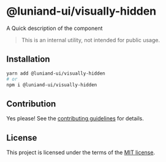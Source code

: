 # @luniand-ui/visually-hidden

A Quick description of the component

> This is an internal utility, not intended for public usage.

## Installation

```sh
yarn add @luniand-ui/visually-hidden
# or
npm i @luniand-ui/visually-hidden
```

## Contribution

Yes please! See the
[contributing guidelines](https://github.com/luniand/luniand-ui/blob/master/CONTRIBUTING.md)
for details.

## License

This project is licensed under the terms of the
[MIT license](https://github.com/luniand/luniand-ui/blob/master/LICENSE).
